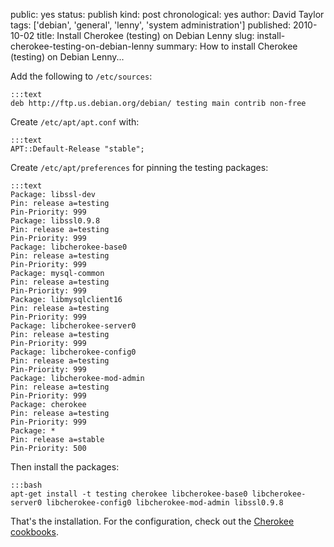 public: yes
status: publish
kind: post
chronological: yes
author: David Taylor
tags: ['debian', 'general', 'lenny', 'system administration']
published: 2010-10-02
title: Install Cherokee (testing) on Debian Lenny
slug: install-cherokee-testing-on-debian-lenny
summary: How to install Cherokee (testing) on Debian Lenny...

Add the following to `/etc/sources`:


    :::text
    deb http://ftp.us.debian.org/debian/ testing main contrib non-free


Create `/etc/apt/apt.conf` with:


    :::text
    APT::Default-Release "stable";


Create `/etc/apt/preferences` for pinning the testing packages:


    :::text
    Package: libssl-dev
    Pin: release a=testing
    Pin-Priority: 999  
    Package: libssl0.9.8
    Pin: release a=testing
    Pin-Priority: 999  
    Package: libcherokee-base0
    Pin: release a=testing
    Pin-Priority: 999  
    Package: mysql-common
    Pin: release a=testing
    Pin-Priority: 999  
    Package: libmysqlclient16
    Pin: release a=testing
    Pin-Priority: 999  
    Package: libcherokee-server0
    Pin: release a=testing
    Pin-Priority: 999  
    Package: libcherokee-config0
    Pin: release a=testing
    Pin-Priority: 999  
    Package: libcherokee-mod-admin
    Pin: release a=testing
    Pin-Priority: 999  
    Package: cherokee
    Pin: release a=testing
    Pin-Priority: 999  
    Package: *
    Pin: release a=stable
    Pin-Priority: 500


Then install the packages:


    :::bash
    apt-get install -t testing cherokee libcherokee-base0 libcherokee-server0 libcherokee-config0 libcherokee-mod-admin libssl0.9.8


That's the installation. For the configuration, check out the [Cherokee cookbooks](http://www.cherokee-project.com/doc/cookbook.html).
